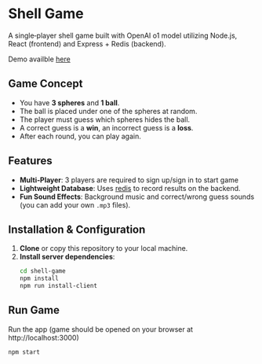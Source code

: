 # Shell Game

A single‐player shell game built with OpenAI o1 model utilizing Node.js, React (frontend) and Express + Redis (backend).

Demo availble [here](https://shell-game-88b6a1a8adfc.herokuapp.com)

## Game Concept

- You have **3 spheres** and **1 ball**.  
- The ball is placed under one of the spheres at random.  
- The player must guess which spheres hides the ball.  
- A correct guess is a **win**, an incorrect guess is a **loss**.  
- After each round, you can play again.

## Features

- **Multi‐Player**: 3 players are required to sign up/sign in to start game 
- **Lightweight Database**: Uses [redis](https://github.com/redis/ioredis) to record results on the backend.  
- **Fun Sound Effects**: Background music and correct/wrong guess sounds (you can add your own `.mp3` files).  

## Installation & Configuration

1. **Clone** or copy this repository to your local machine.
2. **Install server dependencies**:
   ```bash
   cd shell-game
   npm install
   npm run install-client

## Run Game

Run the app  (game should be opened on your browser at http://localhost:3000)

  ```bash
npm start
